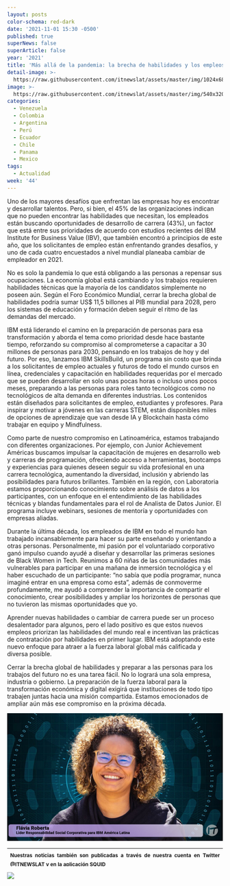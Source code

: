 ```yaml
---
layout: posts
color-schema: red-dark
date: '2021-11-01 15:30 -0500'
published: true
superNews: false
superArticle: false
year: '2021'
title: 'Más allá de la pandemia: la brecha de habilidades y los empleos del futuro '
detail-image: >-
  https://raw.githubusercontent.com/itnewslat/assets/master/img/1024x680/Flavia-Roberta-g.jpg
image: >-
  https://raw.githubusercontent.com/itnewslat/assets/master/img/540x320/Flavia-Roberta-p.jpg
categories:
  - Venezuela
  - Colombia
  - Argentina
  - Perú
  - Ecuador
  - Chile
  - Panama
  - Mexico
tags:
  - Actualidad
week: '44'
---
```

Uno de los mayores desafíos que enfrentan las empresas hoy es encontrar y desarrollar talentos. Pero, si bien, el 45% de las organizaciones indican que no pueden encontrar las habilidades que necesitan, los empleados están buscando oportunidades de desarrollo de carrera (43%), un factor que está entre sus prioridades de acuerdo con estudios recientes del IBM Institute for Business Value (IBV), que también encontró a principios de este año, que los solicitantes de empleo están enfrentando grandes desafíos, y uno de cada cuatro encuestados a nivel mundial planeaba cambiar de empleador en 2021.

No es solo la pandemia lo que está obligando a las personas a repensar sus ocupaciones. La economía global está cambiando y los trabajos requieren habilidades técnicas que la mayoría de los candidatos simplemente no poseen aún. Según el Foro Económico Mundial, cerrar la brecha global de habilidades podría sumar US$ 11,5 billones al PIB mundial para 2028, pero los sistemas de educación y formación deben seguir el ritmo de las demandas del mercado.

IBM está liderando el camino en la preparación de personas para esa transformación y aborda el tema como prioridad desde hace bastante tiempo, reforzando su compromiso al comprometerse a capacitar a 30 millones de personas para 2030, pensando en los trabajos de hoy y del futuro. Por eso, lanzamos IBM SkillsBuild, un programa sin costo que brinda a los solicitantes de empleo actuales y futuros de todo el mundo cursos en línea, credenciales y capacitación en habilidades requeridas por el mercado que se pueden desarrollar en solo unas pocas horas o incluso unos pocos meses, preparando a las personas para roles tanto tecnológicos como no tecnológicos de alta demanda en diferentes industrias. Los contenidos están diseñados para solicitantes de empleo, estudiantes y profesores. Para inspirar y motivar a jóvenes en las carreras STEM, están disponibles miles de opciones de aprendizaje que van desde IA y Blockchain hasta cómo trabajar en equipo y Mindfulness.

Como parte de nuestro compromiso en Latinoamérica, estamos trabajando con diferentes organizaciones. Por ejemplo, con Junior Achievement Américas buscamos impulsar la capacitación de mujeres en desarrollo web y carreras de programación, ofreciendo acceso a herramientas, bootcamps y experiencias para quienes deseen seguir su vida profesional en una carrera tecnológica, aumentando la diversidad, inclusión y abriendo las posibilidades para futuros brillantes. También en la región, con Laboratoria estamos proporcionando conocimiento sobre análisis de datos a los participantes, con un enfoque en el  entendimiento de las habilidades técnicas y blandas fundamentales para el rol de Analista de Datos Junior. El programa incluye webinars, sesiones de mentoría y oportunidades con empresas aliadas.

Durante la última década, los empleados de IBM en todo el mundo han trabajado incansablemente para hacer su parte enseñando y orientando a otras personas. Personalmente, mi pasión por el voluntariado corporativo ganó impulso cuando ayudé a diseñar y desarrollar las primeras sesiones de Black Women in Tech. Reunimos a 60 niñas de las comunidades más vulnerables para participar en una mañana de inmersión tecnológica y el haber escuchado de un participante: “no sabía que podía programar, nunca imaginé entrar en una empresa como esta”, además de conmoverme profundamente, me ayudó a comprender la importancia de compartir el conocimiento, crear posibilidades y ampliar los horizontes de personas que no tuvieron las mismas oportunidades que yo.

Aprender nuevas habilidades o cambiar de carrera puede ser un proceso desalentador para algunos, pero el lado positivo es que estos nuevos empleos priorizan las habilidades del mundo real e incentivan las prácticas de contratación por habilidades en primer lugar. IBM está adoptando este nuevo enfoque para atraer a la fuerza laboral global más calificada y diversa posible.

Cerrar la brecha global de habilidades y preparar a las personas para los trabajos del futuro no es una tarea fácil. No lo logrará una sola empresa, industria o gobierno. La preparación de la fuerza laboral para la transformación económica y digital exigirá que instituciones de todo tipo trabajen juntas hacia una misión compartida. Estamos emocionados de ampliar aún más ese compromiso en la próxima década.

![](https://raw.githubusercontent.com/itnewslat/assets/master/img/540x320/Flavia-Roberta-p.jpg)

<table style="height: 42px;" width="569">
<tbody>
<tr>
<td style="text-align: justify;"><sub><strong>Nuestras noticias también son publicadas a través de nuestra cuenta en Twitter <a href="https://twitter.com/itnewslat?lang=es">@ITNEWSLAT</a> y en la aplicación <a href="https://squidapp.co/en/">SQUID</a></strong></sub></td>
</tr>
</tbody>
</table>

<img src="https://tracker.metricool.com/c3po.jpg?hash=56f88a41e39ab42c063cc51676587a04"/>